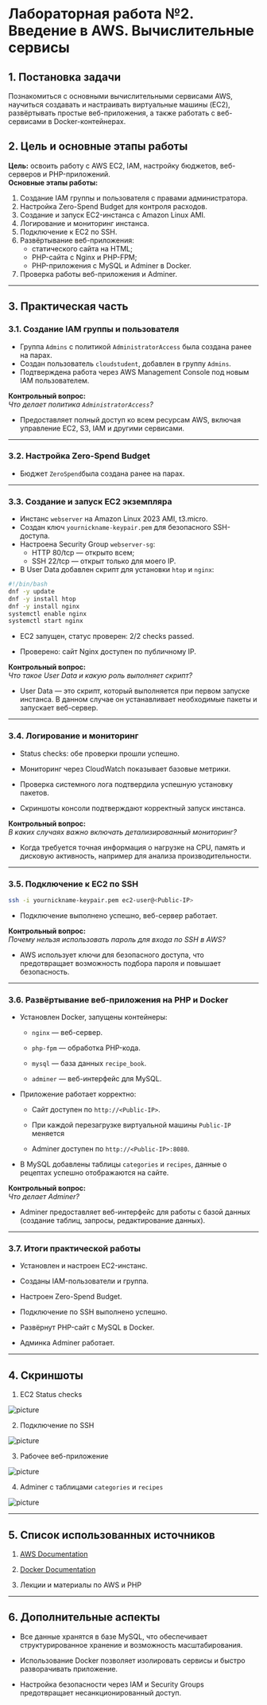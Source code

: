 # Лабораторная работа №2. Введение в AWS. Вычислительные сервисы

## 1. Постановка задачи
Познакомиться с основными вычислительными сервисами AWS, научиться создавать и настраивать виртуальные машины (EC2), развёртывать простые веб-приложения, а также работать с веб-сервисами в Docker-контейнерах.

## 2. Цель и основные этапы работы
**Цель:** освоить работу с AWS EC2, IAM, настройку бюджетов, веб-серверов и PHP-приложений.  
**Основные этапы работы:**
1. Создание IAM группы и пользователя с правами администратора.
2. Настройка Zero-Spend Budget для контроля расходов.
3. Создание и запуск EC2-инстанса с Amazon Linux AMI.
4. Логирование и мониторинг инстанса.
5. Подключение к EC2 по SSH.
6. Развёртывание веб-приложения:
   - статического сайта на HTML;
   - PHP-сайта с Nginx и PHP-FPM;
   - PHP-приложения с MySQL и Adminer в Docker.
7. Проверка работы веб-приложения и Adminer.

---

## 3. Практическая часть

### 3.1. Создание IAM группы и пользователя
- Группа `Admins` с политикой `AdministratorAccess` была создана ранее на парах.
- Создан пользователь `cloudstudent`, добавлен в группу `Admins`.
- Подтверждена работа через AWS Management Console под новым IAM пользователем.

**Контрольный вопрос:**  
_Что делает политика `AdministratorAccess`?_  
- Предоставляет полный доступ ко всем ресурсам AWS, включая управление EC2, S3, IAM и другими сервисами.

---

### 3.2. Настройка Zero-Spend Budget
- Бюджет `ZeroSpend`была создана ранее на парах.  

---

### 3.3. Создание и запуск EC2 экземпляра
- Инстанс `webserver` на Amazon Linux 2023 AMI, t3.micro.
- Создан ключ `yournickname-keypair.pem` для безопасного SSH-доступа.
- Настроена Security Group `webserver-sg`:
  - HTTP 80/tcp — открыто всем;
  - SSH 22/tcp — открыт только для моего IP.
- В User Data добавлен скрипт для установки `htop` и `nginx`:

```bash
#!/bin/bash
dnf -y update
dnf -y install htop
dnf -y install nginx
systemctl enable nginx
systemctl start nginx
````

- EC2 запущен, статус проверен: 2/2 checks passed.
    
- Проверено: сайт Nginx доступен по публичному IP.
    

**Контрольный вопрос:**  
_Что такое User Data и какую роль выполняет скрипт?_

- User Data — это скрипт, который выполняется при первом запуске инстанса. В данном случае он устанавливает необходимые пакеты и запускает веб-сервер.
    

---

### 3.4. Логирование и мониторинг

- Status checks: обе проверки прошли успешно.
    
- Мониторинг через CloudWatch показывает базовые метрики.
    
- Проверка системного лога подтвердила успешную установку пакетов.
    
- Скриншоты консоли подтверждают корректный запуск инстанса.
    

**Контрольный вопрос:**  
_В каких случаях важно включать детализированный мониторинг?_

- Когда требуется точная информация о нагрузке на CPU, память и дисковую активность, например для анализа производительности.
    

---

### 3.5. Подключение к EC2 по SSH

```bash
ssh -i yournickname-keypair.pem ec2-user@<Public-IP>
```

- Подключение выполнено успешно, веб-сервер работает.
    

**Контрольный вопрос:**  
_Почему нельзя использовать пароль для входа по SSH в AWS?_

- AWS использует ключи для безопасного доступа, что предотвращает возможность подбора пароля и повышает безопасность.
    

---

### 3.6. Развёртывание веб-приложения на PHP и Docker

- Установлен Docker, запущены контейнеры:
    
    - `nginx` — веб-сервер.
        
    - `php-fpm` — обработка PHP-кода.
        
    - `mysql` — база данных `recipe_book`.
        
    - `adminer` — веб-интерфейс для MySQL.
        
- Приложение работает корректно:
    
    - Сайт доступен по `http://<Public-IP>`.

    - При каждой перезагрузке виртуальной машины `Public-IP` меняется
        
    - Adminer доступен по `http://<Public-IP>:8080`.
        
- В MySQL добавлены таблицы `categories` и `recipes`, данные о рецептах успешно отображаются на сайте.
    

**Контрольный вопрос:**  
_Что делает Adminer?_

- Adminer предоставляет веб-интерфейс для работы с базой данных (создание таблиц, запросы, редактирование данных).
    

---

### 3.7. Итоги практической работы

- Установлен и настроен EC2-инстанс.
    
- Созданы IAM-пользователи и группа.
    
- Настроен Zero-Spend Budget.
    
- Подключение по SSH выполнено успешно.
    
- Развёрнут PHP-сайт с MySQL в Docker.
    
- Админка Adminer работает.
    

---

## 4. Скриншоты

1. EC2 Status checks
	
![picture](pictures/1.png)
    
2. Подключение по SSH
	
![picture](pictures/2.png)
	
3. Рабочее веб-приложение
	
![picture](pictures/3.png)
    
4. Adminer с таблицами `categories` и `recipes`
    
![picture](pictures/4.png)
	

---

## 5. Список использованных источников

1. [AWS Documentation](https://docs.aws.amazon.com/)
    
2. [Docker Documentation](https://docs.docker.com/)
    
3. Лекции и материалы по AWS и PHP
    

---

## 6. Дополнительные аспекты

- Все данные хранятся в базе MySQL, что обеспечивает структурированное хранение и возможность масштабирования.
    
- Использование Docker позволяет изолировать сервисы и быстро разворачивать приложение.
    
- Настройка безопасности через IAM и Security Groups предотвращает несанкционированный доступ.
